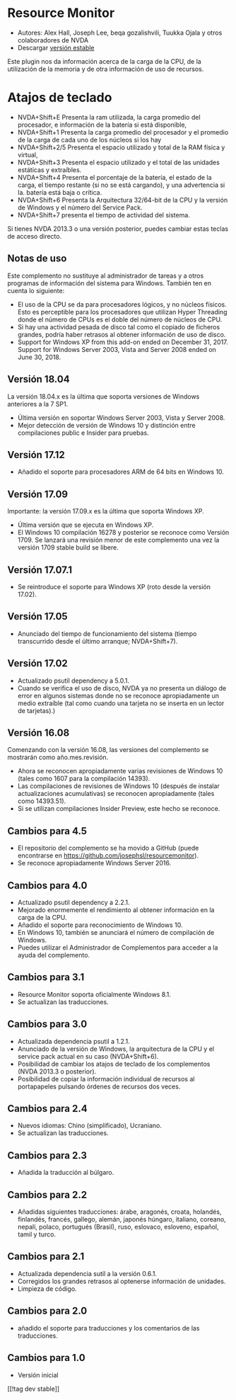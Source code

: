# Resource Monitor #

* Autores: Alex Hall, Joseph Lee, beqa gozalishvili, Tuukka Ojala y otros
  colaboradores de NVDA
* Descargar [versión estable][1]

Este plugin nos da información acerca de la carga de la CPU, de la
utilización de la memoria y de otra información de uso de recursos.

# Atajos de teclado #

* NVDA+Shift+E Presenta la ram utilizada, la carga promedio del procesador,
  e información de la batería si está disponible,
* NVDA+Shift+1 Presenta la carga promedio del procesador y el promedio de la
  carga de cada uno de los núcleos si los hay
* NVDA+Shift+2/5 Presenta el espacio utilizado y total de la RAM física y
  virtual,
* NVDA+Shift+3 Presenta el espacio utilizado y el total de las unidades
  estáticas y extraíbles.
* NVDA+Shift+4 Presenta el porcentaje de la batería, el estado de la carga,
  el tiempo restante (si no se está cargando), y una advertencia si
  la. batería está baja o crítica.
* NVDA+Shift+6 Presenta la Arquitectura 32/64-bit de la CPU y la versión de
  Windows y el número del Service Pack.
* NVDA+Shift+7 presenta el tiempo de actividad del sistema.

Si tienes NVDA 2013.3 o una versión posterior, puedes cambiar estas teclas
de acceso directo.

## Notas de uso ##

Este complemento no sustituye al administrador de tareas y a otros programas
de información del sistema para Windows. También ten en cuenta lo siguiente:

* El uso de la CPU se da para procesadores lógicos, y no núcleos
  físicos. Esto es perceptible para los procesadores que utilizan Hyper
  Threading donde el número de CPUs es el doble del número de núcleos de
  CPU.
* Si hay una actividad pesada de disco tal como el copiado de ficheros
  grandes, podría haber retrasos al obtener información de uso de disco.
* Support for Windows XP from this add-on ended on December 31,
  2017. Support for Windows Server 2003, Vista and Server 2008 ended on June
  30, 2018.

## Versión 18.04

La versión 18.04.x es la última que soporta versiones de Windows anteriores
a la 7 SP1.

* Última versión en soportar Windows Server 2003, Vista y Server 2008.
* Mejor detección de versión de Windows 10 y distinción entre compilaciones
  public e Insider para pruebas.

## Versión 17.12

* Añadido el soporte para procesadores ARM de 64 bits en Windows 10.

## Versión 17.09

Importante: la versión 17.09.x es la última que soporta Windows XP.

* Última versión que se ejecuta en Windows XP.
* El Windows 10 compilación 16278 y posterior se reconoce como Versión
  1709. Se lanzará una revisión menor de este complemento una vez la versión
  1709 stable build se libere.

## Versión 17.07.1

* Se reintroduce el soporte para Windows XP (roto desde la versión 17.02).

## Versión 17.05

* Anunciado del tiempo de funcionamiento del sistema (tiempo transcurrido
  desde el último arranque; NVDA+Shift+7).

## Versión 17.02

* Actualizado psutil dependency a 5.0.1.
* Cuando se verifica el uso de disco, NVDA ya no presenta un diálogo de
  error en algunos sistemas donde no se reconoce apropiadamente un medio
  extraíble (tal como cuando una tarjeta no se inserta en un lector de
  tarjetas).)

## Versión 16.08

Comenzando con la versión 16.08, las versiones del complemento se mostrarán
como año.mes.revisión.

* Ahora se reconocen apropiadamente varias revisiones de Windows 10 (tales
  como 1607 para la compilación 14393).
* Las compilaciones de revisiones de Windows 10 (después de instalar
  actualizaciones acumulativas) se reconocen apropiadamente (tales como
  14393.51).
* Si se utilizan compilaciones Insider Preview, este hecho se reconoce.

## Cambios para 4.5 ##

* El repositorio del complemento se ha movido a GitHub (puede encontrarse en
  https://github.com/josephsl/resourcemonitor).
* Se reconoce apropiadamente Windows Server 2016.

## Cambios para 4.0 ##

* Actualizado psutil dependency a 2.2.1.
* Mejorado enormemente el rendimiento al obtener información en la carga de
  la CPU.
* Añadido el soporte para reconocimiento de Windows 10.
* En Windows 10, también se anunciará el número de compilación de Windows.
* Puedes utilizar el Administrador de Complementos para acceder a la ayuda
  del complemento.

## Cambios para 3.1 ##

* Resource Monitor soporta oficialmente Windows 8.1.
* Se actualizan las traducciones.

## Cambios para 3.0 ##

* Actualizada dependencia psutil a 1.2.1.
* Anunciado de la versión de Windows, la arquitectura de la CPU y el service
  pack  actual en su caso (NVDA+Shift+6).
* Posibilidad de cambiar los atajos de teclado de los complementos (NVDA
  2013.3 o posterior).
* Posibilidad de copiar la información individual de recursos al
  portapapeles pulsando órdenes de recursos dos veces.

## Cambios para 2.4 ##

* Nuevos idiomas: Chino (simplificado), Ucraniano.
* Se actualizan las traducciones.

## Cambios para 2.3 ##

* Añadida la traducción al búlgaro.

## Cambios para 2.2 ##

* Añadidas siguientes traducciones: árabe, aragonés, croata, holandés,
  finlandés, francés, gallego, alemán, japonés húngaro, italiano, coreano,
  nepalí, polaco, portugués (Brasil), ruso, eslovaco, esloveno, español,
  tamil y turco.

## Cambios para 2.1 ##

* Actualizada dependencia sutíl a la versión 0.6.1.
* Corregidos los grandes retrasos al optenerse información de unidades.
* Limpieza de código.

## Cambios para 2.0 ##

* añadido el soporte para traducciones y los comentarios de las
  traducciones.

## Cambios para 1.0 ##

* Versión inicial

[[!tag dev stable]]

[1]: https://addons.nvda-project.org/files/get.php?file=rm
